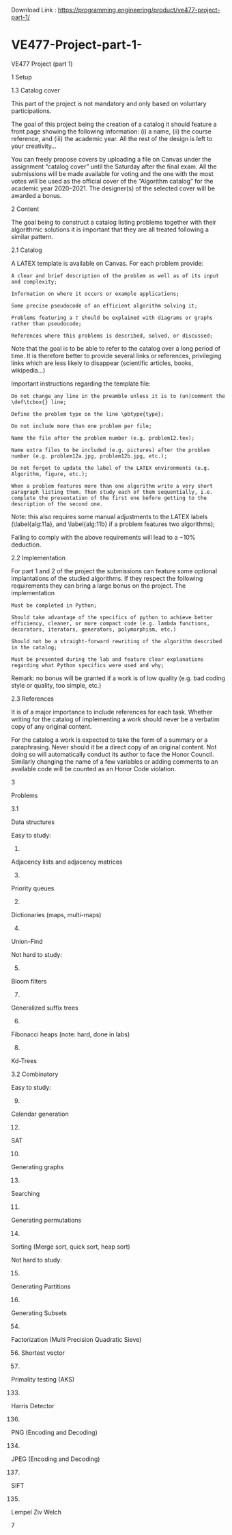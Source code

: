 Download Link : https://programming.engineering/product/ve477-project-part-1/

# VE477-Project-part-1-
VE477 Project (part 1)

1 Setup

1.3 Catalog cover

This part of the project is not mandatory and only based on voluntary participations.

The goal of this project being the creation of a catalog it should feature a front page showing the following information: (i) a name, (ii) the course reference, and (iii) the academic year. All the rest of the design is left to your creativity…

You can freely propose covers by uploading a file on Canvas under the assignment “catalog cover” until the Saturday after the final exam. All the submissions will be made available for voting and the one with the most votes will be used as the official cover of the “Algorithm catalog” for the academic year 2020–2021. The designer(s) of the selected cover will be awarded a bonus.

2 Content

The goal being to construct a catalog listing problems together with their algorithmic solutions it is important that they are all treated following a similar pattern.

2.1 Catalog

A LATEX template is available on Canvas. For each problem provide:

    A clear and brief description of the problem as well as of its input and complexity;

    Information on where it occurs or example applications;

    Some precise pseudocode of an efficient algorithm solving it;

    Problems featuring a † should be explained with diagrams or graphs rather than pseudocode;

    References where this problems is described, solved, or discussed;

Note that the goal is to be able to refer to the catalog over a long period of time. It is therefore better to provide several links or references, privileging links which are less likely to disappear (scientific articles, books, wikipedia…)

Important instructions regarding the template file:

    Do not change any line in the preamble unless it is to (un)comment the \def\tcbox{} line;

    Define the problem type on the line \pbtype{type};

    Do not include more than one problem per file;

    Name the file after the problem number (e.g. problem12.tex);

    Name extra files to be included (e.g. pictures) after the problem number (e.g. problem12a.jpg, problem12b.jpg, etc.);

    Do not forget to update the label of the LATEX environments (e.g. Algorithm, figure, etc.);

    When a problem features more than one algorithm write a very short paragraph listing them. Then study each of them sequentially, i.e. complete the presentation of the first one before getting to the description of the second one.

Note: this also requires some manual adjustments to the LATEX labels (\label{alg:11a}, and \label{alg:11b} if a problem features two algorithms);

Failing to comply with the above requirements will lead to a −10% deduction.

2.2 Implementation

For part 1 and 2 of the project the submissions can feature some optional implantations of the studied algorithms. If they respect the following requirements they can bring a large bonus on the project. The implementation

    Must be completed in Python;

    Should take advantage of the specifics of python to achieve better efficiency, cleaner, or more compact code (e.g. lambda functions, decorators, iterators, generators, polymorphism, etc.)

    Should not be a straight-forward rewriting of the algorithm described in the catalog;

    Must be presented during the lab and feature clear explanations regarding what Python specifics were used and why;

Remark: no bonus will be granted if a work is of low quality (e.g. bad coding style or quality, too simple, etc.)

2.3 References

It is of a major importance to include references for each task. Whether writing for the catalog of implementing a work should never be a verbatim copy of any original content.

For the catalog a work is expected to take the form of a summary or a paraphrasing. Never should it be a direct copy of an original content. Not doing so will automatically conduct its author to face the Honor Council. Similarly changing the name of a few variables or adding comments to an available code will be counted as an Honor Code violation.

3
	

Problems
		

3.1
	

Data structures
		

Easy to study:
		

1.
	

Adjacency lists and adjacency matrices
	

3.
	

Priority queues

2.
	

Dictionaries (maps, multi-maps)
	

4.
	

Union-Find

Not hard to study:
		

5.
	

Bloom filters
	

7.
	

Generalized suffix trees

6.
	

Fibonacci heaps (note: hard, done in labs)
	

8.
	

Kd-Trees

3.2 Combinatory

Easy to study:

9.
	

Calendar generation
	

12.
	

SAT

10.
	

Generating graphs
	

13.
	

Searching

11.
	

Generating permutations
	

14.
	

Sorting (Merge sort, quick sort, heap sort)

Not hard to study:
		

15.
	

Generating Partitions
	

16.
	

Generating Subsets
			
		
			
			
			
			
			
		
			
			
	
	
			
		

54.
	

Factorization (Multi Precision Quadratic Sieve)
	

56. Shortest vector

55.
	

Primality testing (AKS)
	
			
		
			
			
			
		
			
			
			
	
		
	
		
			
			

133.
	

Harris Detector
	

136.
	

PNG (Encoding and Decoding)

134.
	

JPEG (Encoding and Decoding)
	

137.
	

SIFT

135.
	

Lempel Ziv Welch
		

7
